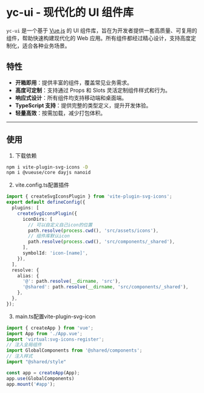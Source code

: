 # yc-ui - 现代化的 UI 组件库

`yc-ui` 是一个基于 [Vue.js](https://vuejs.org/) 的 UI 组件库，旨在为开发者提供一套高质量、可复用的组件，帮助快速构建现代化的 Web 应用。所有组件都经过精心设计，支持高度定制化，适合各种业务场景。

## 特性

- **开箱即用**：提供丰富的组件，覆盖常见业务需求。
- **高度可定制**：支持通过 Props 和 Slots 灵活定制组件样式和行为。
- **响应式设计**：所有组件均支持移动端和桌面端。
- **TypeScript 支持**：提供完整的类型定义，提升开发体验。
- **轻量高效**：按需加载，减少打包体积。

---

## 使用
1. 下载依赖
```bash
npm i vite-plugin-svg-icons -D
npm i @vueuse/core dayjs nanoid
```
2. vite.config.ts配置插件 
```ts
import { createSvgIconsPlugin } from 'vite-plugin-svg-icons';
export default defineConfig({
  plugins: [
    createSvgIconsPlugin({
      iconDirs: [
        // 可以自定义自己icon的位置
        path.resolve(process.cwd(), 'src/assets/icons'),
        // 组件库默认icon
        path.resolve(process.cwd(), 'src/components/_shared'),
      ],
      symbolId: 'icon-[name]',
    }),
  ],
  resolve: {
    alias: {
      '@': path.resolve(__dirname, 'src'),
      '@shared': path.resolve(__dirname, 'src/components/_shared'),
    },
  },
});
```
3. main.ts配置vite-plugin-svg-icon
```ts
import { createApp } from 'vue';
import App from './App.vue';
import 'virtual:svg-icons-register';
// 注入全局组件
import GlobalComponents from '@shared/components';
// 注入样式
import "@shared/style"

const app = createApp(App);
app.use(GlobalComponents)
app.mount('#app');

```
